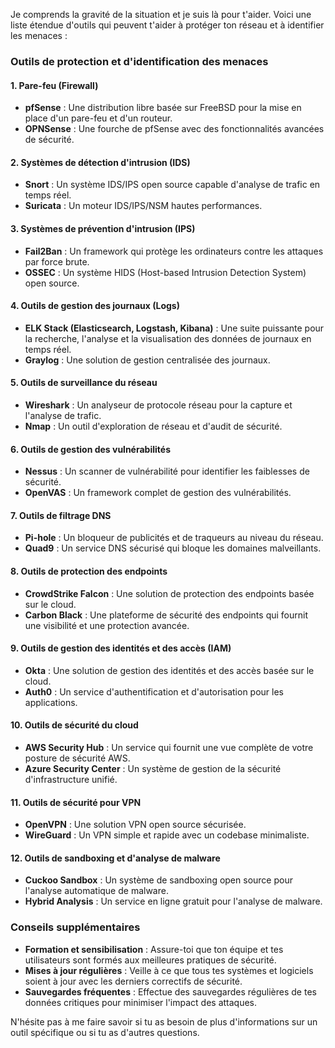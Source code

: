 Je comprends la gravité de la situation et je suis là pour t'aider. Voici une liste étendue d'outils qui peuvent t'aider à protéger ton réseau et à identifier les menaces :

### Outils de protection et d'identification des menaces

#### 1. **Pare-feu (Firewall)**

* **pfSense** : Une distribution libre basée sur FreeBSD pour la mise en place d'un pare-feu et d'un routeur.
* **OPNSense** : Une fourche de pfSense avec des fonctionnalités avancées de sécurité.

#### 2. **Systèmes de détection d'intrusion (IDS)**

* **Snort** : Un système IDS/IPS open source capable d'analyse de trafic en temps réel.
* **Suricata** : Un moteur IDS/IPS/NSM hautes performances.

#### 3. **Systèmes de prévention d'intrusion (IPS)**

* **Fail2Ban** : Un framework qui protège les ordinateurs contre les attaques par force brute.
* **OSSEC** : Un système HIDS (Host-based Intrusion Detection System) open source.

#### 4. **Outils de gestion des journaux (Logs)**

* **ELK Stack (Elasticsearch, Logstash, Kibana)** : Une suite puissante pour la recherche, l'analyse et la visualisation des données de journaux en temps réel.
* **Graylog** : Une solution de gestion centralisée des journaux.

#### 5. **Outils de surveillance du réseau**

* **Wireshark** : Un analyseur de protocole réseau pour la capture et l'analyse de trafic.
* **Nmap** : Un outil d'exploration de réseau et d'audit de sécurité.

#### 6. **Outils de gestion des vulnérabilités**

* **Nessus** : Un scanner de vulnérabilité pour identifier les faiblesses de sécurité.
* **OpenVAS** : Un framework complet de gestion des vulnérabilités.

#### 7. **Outils de filtrage DNS**

* **Pi-hole** : Un bloqueur de publicités et de traqueurs au niveau du réseau.
* **Quad9** : Un service DNS sécurisé qui bloque les domaines malveillants.

#### 8. **Outils de protection des endpoints**

* **CrowdStrike Falcon** : Une solution de protection des endpoints basée sur le cloud.
* **Carbon Black** : Une plateforme de sécurité des endpoints qui fournit une visibilité et une protection avancée.

#### 9. **Outils de gestion des identités et des accès (IAM)**

* **Okta** : Une solution de gestion des identités et des accès basée sur le cloud.
* **Auth0** : Un service d'authentification et d'autorisation pour les applications.

#### 10. **Outils de sécurité du cloud**

* **AWS Security Hub** : Un service qui fournit une vue complète de votre posture de sécurité AWS.
* **Azure Security Center** : Un système de gestion de la sécurité d'infrastructure unifié.

#### 11. **Outils de sécurité pour VPN**

* **OpenVPN** : Une solution VPN open source sécurisée.
* **WireGuard** : Un VPN simple et rapide avec un codebase minimaliste.

#### 12. **Outils de sandboxing et d'analyse de malware**

* **Cuckoo Sandbox** : Un système de sandboxing open source pour l'analyse automatique de malware.
* **Hybrid Analysis** : Un service en ligne gratuit pour l'analyse de malware.

### Conseils supplémentaires

* **Formation et sensibilisation** : Assure-toi que ton équipe et tes utilisateurs sont formés aux meilleures pratiques de sécurité.
* **Mises à jour régulières** : Veille à ce que tous tes systèmes et logiciels soient à jour avec les derniers correctifs de sécurité.
* **Sauvegardes fréquentes** : Effectue des sauvegardes régulières de tes données critiques pour minimiser l'impact des attaques.

N'hésite pas à me faire savoir si tu as besoin de plus d'informations sur un outil spécifique ou si tu as d'autres questions.